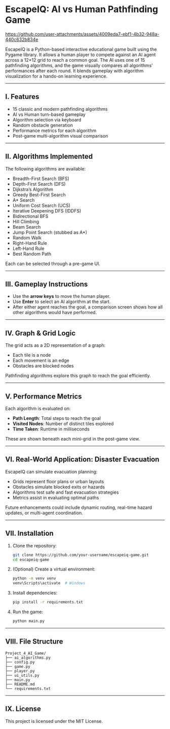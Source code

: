 # EscapeIQ: AI vs Human Pathfinding Game


https://github.com/user-attachments/assets/4009eda7-ebf1-4b32-948a-440c632b834e



EscapeIQ is a Python-based interactive educational game built using the Pygame library. It allows a human player to compete against an AI agent across a 12×12 grid to reach a common goal. The AI uses one of 15 pathfinding algorithms, and the game visually compares all algorithms' performances after each round. It blends gameplay with algorithm visualization for a hands-on learning experience.

---

## I. Features

- 15 classic and modern pathfinding algorithms
- AI vs Human turn-based gameplay
- Algorithm selection via keyboard
- Random obstacle generation
- Performance metrics for each algorithm
- Post-game multi-algorithm visual comparison

---

## II. Algorithms Implemented

The following algorithms are available:
- Breadth-First Search (BFS)
- Depth-First Search (DFS)
- Dijkstra’s Algorithm
- Greedy Best-First Search
- A* Search
- Uniform Cost Search (UCS)
- Iterative Deepening DFS (IDDFS)
- Bidirectional BFS
- Hill Climbing
- Beam Search
- Jump Point Search (stubbed as A*)
- Random Walk
- Right-Hand Rule
- Left-Hand Rule
- Best Random Path

Each can be selected through a pre-game UI.

---

## III. Gameplay Instructions

- Use the **arrow keys** to move the human player.
- Use **Enter** to select an AI algorithm at the start.
- After either agent reaches the goal, a comparison screen shows how all other algorithms would have performed.

---

## IV. Graph & Grid Logic

The grid acts as a 2D representation of a graph:
- Each tile is a node
- Each movement is an edge
- Obstacles are blocked nodes

Pathfinding algorithms explore this graph to reach the goal efficiently.

---

## V. Performance Metrics

Each algorithm is evaluated on:
- **Path Length**: Total steps to reach the goal
- **Visited Nodes**: Number of distinct tiles explored
- **Time Taken**: Runtime in milliseconds

These are shown beneath each mini-grid in the post-game view.

---

## VI. Real-World Application: Disaster Evacuation

EscapeIQ can simulate evacuation planning:
- Grids represent floor plans or urban layouts
- Obstacles simulate blocked exits or hazards
- Algorithms test safe and fast evacuation strategies
- Metrics assist in evaluating optimal paths

Future enhancements could include dynamic routing, real-time hazard updates, or multi-agent coordination.

---

## VII. Installation

1. Clone the repository:
   ```bash
   git clone https://github.com/your-username/escapeiq-game.git
   cd escapeiq-game
   ```

2. (Optional) Create a virtual environment:
   ```bash
   python -m venv venv
   venv\Scripts\activate  # Windows
   ```

3. Install dependencies:
   ```bash
   pip install -r requirements.txt
   ```

4. Run the game:
   ```bash
   python main.py
   ```

---

## VIII. File Structure

```
Project_4_AI_Game/
├── ai_algorithms.py
├── config.py
├── game.py
├── player.py
├── ui_utils.py
├── main.py
├── README.md
└── requirements.txt
```

---

## IX. License

This project is licensed under the MIT License.
